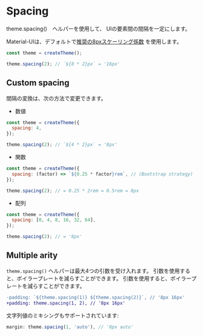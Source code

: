 # Spacing

<p class="description">theme.spacing()　ヘルパーを使用して、 UIの要素間の間隔を一定にします。</p>

Material-UIは、デフォルトで[推奨の8pxスケーリング係数](https://material.io/design/layout/understanding-layout.html) を使用します。

```js
const theme = createTheme();

theme.spacing(2); // `${8 * 2}px` = '16px'
```

## Custom spacing

間隔の変換は、次の方法で変更できます。

- 数値

```js
const theme = createTheme({
  spacing: 4,
});

theme.spacing(2); // `${4 * 2}px` = '8px'
```

- 関数

```js
const theme = createTheme({
  spacing: (factor) => `${0.25 * factor}rem`, // (Bootstrap strategy)
});

theme.spacing(2); // = 0.25 * 2rem = 0.5rem = 8px
```

- 配列

```js
const theme = createTheme({
  spacing: [0, 4, 8, 16, 32, 64],
});

theme.spacing(2); // = '8px'
```

## Multiple arity

`theme.spacing()` ヘルパーは最大4つの引数を受け入れます。 引数を使用すると、ボイラープレートを減らすことができます。 引数を使用すると、ボイラープレートを減らすことができます。

```diff
-padding: `${theme.spacing(1)} ${theme.spacing(2)}`, // '8px 16px'
+padding: theme.spacing(1, 2), // '8px 16px'
```

文字列値のミキシングもサポートされています:

```js
margin: theme.spacing(1, 'auto'), // '8px auto'
```
